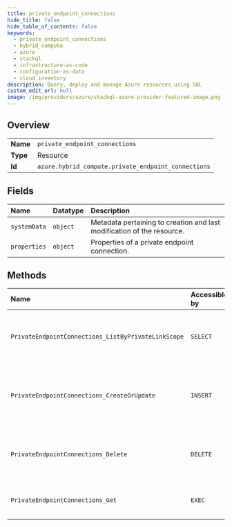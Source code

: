 ```yaml
---
title: private_endpoint_connections
hide_title: false
hide_table_of_contents: false
keywords:
  - private_endpoint_connections
  - hybrid_compute
  - azure    
  - stackql
  - infrastructure-as-code
  - configuration-as-data
  - cloud inventory
description: Query, deploy and manage Azure resources using SQL
custom_edit_url: null
image: /img/providers/azure/stackql-azure-provider-featured-image.png
---
```

  
    

## Overview
<table><tbody>
<tr><td><b>Name</b></td><td><code>private_endpoint_connections</code></td></tr>
<tr><td><b>Type</b></td><td>Resource</td></tr>
<tr><td><b>Id</b></td><td><code>azure.hybrid_compute.private_endpoint_connections</code></td></tr>
</tbody></table>

## Fields
| Name | Datatype | Description |
|:-----|:---------|:------------|
| `systemData` | `object` | Metadata pertaining to creation and last modification of the resource. |
| `properties` | `object` | Properties of a private endpoint connection. |
## Methods
| Name | Accessible by | Required Params | Description |
|:-----|:--------------|:----------------|:------------|
| `PrivateEndpointConnections_ListByPrivateLinkScope` | `SELECT` | `resourceGroupName, scopeName, subscriptionId` | Gets all private endpoint connections on a private link scope. |
| `PrivateEndpointConnections_CreateOrUpdate` | `INSERT` | `privateEndpointConnectionName, resourceGroupName, scopeName, subscriptionId` | Approve or reject a private endpoint connection with a given name. |
| `PrivateEndpointConnections_Delete` | `DELETE` | `privateEndpointConnectionName, resourceGroupName, scopeName, subscriptionId` | Deletes a private endpoint connection with a given name. |
| `PrivateEndpointConnections_Get` | `EXEC` | `privateEndpointConnectionName, resourceGroupName, scopeName, subscriptionId` | Gets a private endpoint connection. |
